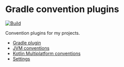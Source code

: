 Gradle convention plugins
=========================

[![Build](https://github.com/technoir42/gradle-convention-plugins/actions/workflows/build.yaml/badge.svg?branch=main)](https://github.com/technoir42/gradle-convention-plugins/actions/workflows/build.yaml)

Convention plugins for my projects.

* [Gradle plugin](gradle-plugin-conventions)
* [JVM conventions](jvm-conventions)
* [Kotlin Multiplatform conventions](kotlin-multiplatform-conventions)
* [Settings](settings-conventions)
